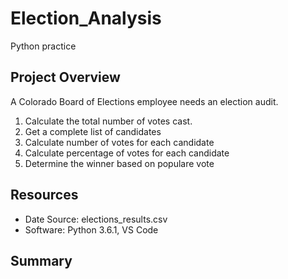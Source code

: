 # Election_Analysis
Python practice

## Project Overview
A Colorado Board of Elections employee needs an election audit.

1. Calculate the total number of votes cast.
2. Get a complete list of candidates
3. Calculate number of votes for each candidate
4. Calculate percentage of votes for each candidate
5. Determine the winner based on populare vote

## Resources
- Date Source: elections_results.csv
- Software: Python 3.6.1, VS Code

## Summary
